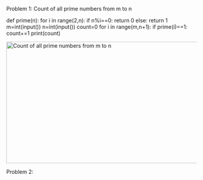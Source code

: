 Problem 1: Count of all prime numbers from m to n


def prime(n):
    for i in range(2,n):
        if n%i==0:
            return 0
    else:
        return 1
m=int(input())
n=int(input())
count=0
for i in range(m,n+1):
    if prime(i)==1:
        count+=1
print(count)


<img width="750" height="322" alt="Count of all prime numbers from m to n" src="https://github.com/user-attachments/assets/7abc427e-b339-468a-bcc1-d81359d87443" />


Problem 2: 

